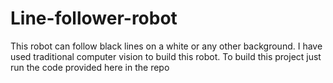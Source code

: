 # Line-follower-robot
This robot can follow black lines on a white or any other background. I have used traditional computer vision to build this robot. To build this project just run the code provided here in the repo
